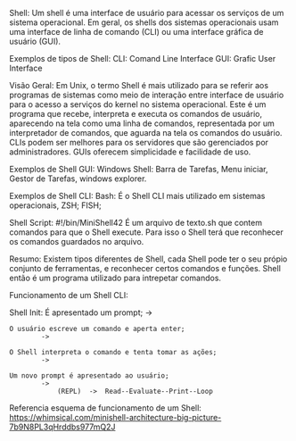 Shell:
    Um shell é uma interface de usuário para acessar os serviços de um sistema operacional. Em geral, os shells dos sistemas operacionais usam uma interface de linha de comando (CLI) ou uma interface gráfica de usuário (GUI).

Exemplos de tipos de Shell:
    CLI: Comand Line Interface
    GUI: Grafic User Interface

Visão Geral:
    Em Unix, o termo Shell é mais utilizado para se referir aos programas de sistemas como meio de interação entre interface de usuário para o acesso a serviços do kernel no sistema operacional. 
    Este é um programa que recebe, interpreta e executa os comandos de usuário, aparecendo na tela como uma linha de comandos, representada por um interpretador de comandos, que aguarda na tela os comandos do usuário. 
    CLIs podem ser melhores para os servidores que são gerenciados por administradores.
    GUIs oferecem simplicidade e facilidade de uso.

Exemplos de Shell GUI:
    Windows Shell:
        Barra de Tarefas, Menu iniciar, Gestor de Tarefas, windows explorer.

Exemplos de Shell CLI:
    Bash:
        É o Shell CLI mais utilizado em sistemas operacionais,
    ZSH;
    FISH;

Shell Script: #!/bin/MiniShell42
    É um arquivo de texto.sh que contem comandos para que o Shell execute. Para isso o Shell terá que reconhecer os comandos guardados no arquivo.

Resumo:
    Existem tipos diferentes de Shell, cada Shell pode ter o seu própio conjunto de ferramentas, e reconhecer certos comandos e funções. Shell então é um programa utilizado para intrepetar comandos.

Funcionamento de um Shell CLI:

Shell Init:
    É apresentado  um prompt;
            ->  

    O usuário escreve um comando e aperta enter;
            ->

    O Shell interpreta o comando e tenta tomar as ações;
            ->

    Um novo prompt é apresentado ao usuário;
            ->
                (REPL)  ->  Read--Evaluate--Print--Loop

Referencia esquema de funcionamento de um Shell:
https://whimsical.com/minishell-architecture-big-picture-7b9N8PL3qHrddbs977mQ2J
